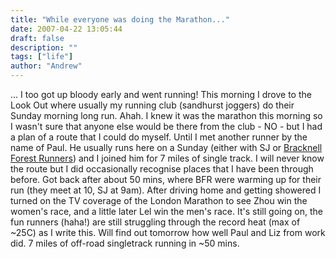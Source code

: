 ```yaml
---
title: "While everyone was doing the Marathon..."
date: 2007-04-22 13:05:44
draft: false
description: ""
tags: ["life"]
author: "Andrew"
---
```


... I too got up bloody early and went running! This morning I drove to the Look Out where usually my running club (sandhurst joggers) do their Sunday morning long run. Ahah. I knew it was the marathon this morning so I wasn't sure that anyone else would be there from the club - NO - but I had a plan of a route that I could do myself. Until I met another runner by the name of Paul. He usually runs here on a Sunday (either with SJ or [Bracknell Forest Runners](http://www.bracknell-forest-runners.org.uk/index.php)) and I joined him for 7 miles of single track. I will never know the route but I did occasionally recognise places that I have been through before. Got back after about 50 mins, where BFR were warming up for their run (they meet at 10, SJ at 9am). After driving home and getting showered I turned on the TV coverage of the London Marathon to see Zhou win the women's race, and a little later Lel win the men's race. It's still going on, the fun runners (haha!) are still struggling through the record heat (max of ~25C) as I write this. Will find out tomorrow how well Paul and Liz from work did. 7 miles of off-road singletrack running in ~50 mins.
